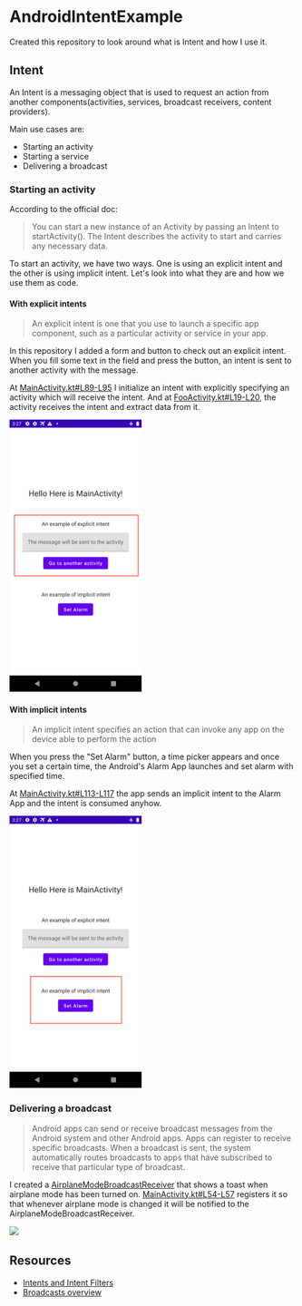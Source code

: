 # AndroidIntentExample

Created this repository to look around what is Intent and how I use it.

## Intent

An Intent is a messaging object that is used to request an action from another components(activities, services, broadcast receivers, content providers).

Main use cases are:

- Starting an activity
- Starting a service
- Delivering a broadcast

### Starting an activity

According to the official doc:

> You can start a new instance of an Activity by passing an Intent to startActivity(). The Intent describes the activity to start and carries any necessary data.

To start an activity, we have two ways. One is using an explicit intent and the other is using implicit intent. Let's look into what they are and how we use them as code.

#### With explicit intents

> An explicit intent is one that you use to launch a specific app component, such as a particular activity or service in your app.

In this repository I added a form and button to check out an explicit intent. When you fill some text in the field and press the button, an intent is sent to another activity with the message.

At [MainActivity.kt#L89-L95](https://github.com/alpaca0984/AndroidIntentExample/blob/main/app/src/main/java/com/example/androidintentexample/MainActivity.kt#L89-L95) I initialize an intent with explicitly specifying an activity which will receive the intent. And at [FooActivity.kt#L19-L20](https://github.com/alpaca0984/AndroidIntentExample/blob/main/app/src/main/java/com/example/androidintentexample/FooActivity.kt#L19-L20), the activity receives the intent and extract data from it.

<img height="480px" src="./docs/explicit_intent.png" />

#### With implicit intents

> An implicit intent specifies an action that can invoke any app on the device able to perform the action

When you press the "Set Alarm" button, a time picker appears and once you set a certain time, the Android's Alarm App launches and set alarm with specified time.

At [MainActivity.kt#L113-L117](https://github.com/alpaca0984/AndroidIntentExample/blob/main/app/src/main/java/com/example/androidintentexample/MainActivity.kt#L113-L117) the app sends an implicit intent to the Alarm App and the intent is consumed anyhow.

<img height="480px" src="./docs/implicit_intent.png" />

### Delivering a broadcast

> Android apps can send or receive broadcast messages from the Android system and other Android apps.
> Apps can register to receive specific broadcasts. When a broadcast is sent, the system automatically routes broadcasts to apps that have subscribed to receive that particular type of broadcast.

I created a [AirplaneModeBroadcastReceiver](https://github.com/alpaca0984/AndroidIntentExample/blob/main/app/src/main/java/com/example/androidintentexample/AirplaneModeBroadcastReceiver.kt) that shows a toast when airplane mode has been turned on. [MainActivity.kt#L54-L57](https://github.com/alpaca0984/AndroidIntentExample/blob/main/app/src/main/java/com/example/androidintentexample/MainActivity.kt#L54-L57) registers it so that whenever airplane mode is changed it will be notified to the AirplaneModeBroadcastReceiver.

<img height="480px" src="./docs/broadcast_receiver.gif" />

## Resources

- [Intents and Intent Filters](https://developer.android.com/guide/components/intents-filters)
- [Broadcasts overview](https://developer.android.com/guide/components/broadcasts)
